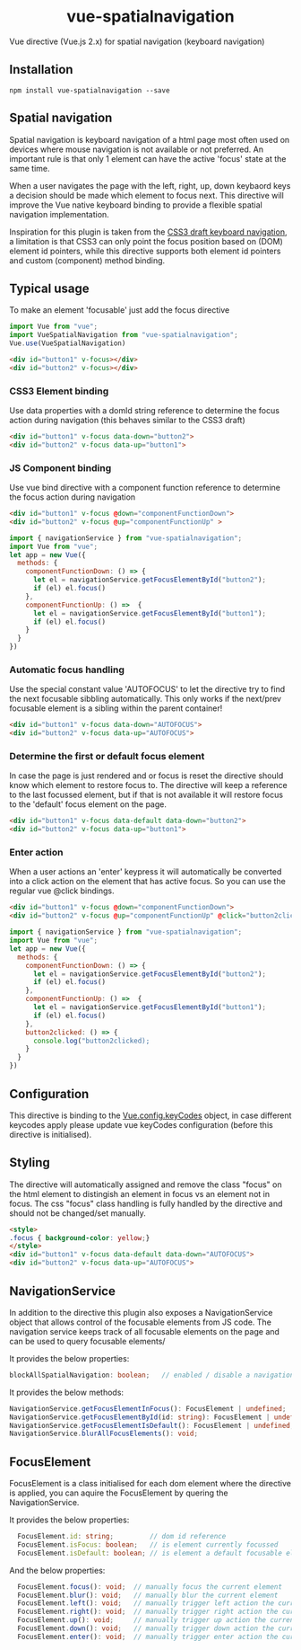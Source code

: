 <h1 align="center">vue-spatialnavigation</h1>

Vue directive (Vue.js 2.x) for spatial navigation (keyboard navigation)


## Installation

```console
npm install vue-spatialnavigation --save
```

## Spatial navigation
Spatial navigation is keyboard navigation of a html page most often used on devices where mouse navigation is not available or not preferred. An important rule is that only 1 element can have the active 'focus' state at the same time. 

When a user navigates the page with the left, right, up, down keybaord keys a decision should be made which element to focus next. This directive will improve the Vue native keyboard binding to provide a flexible spatial navigation implementation. 

Inspiration for this plugin is taken from the [CSS3 draft keyboard navigation](https://drafts.csswg.org/css-ui/#keyboard), a limitation is that CSS3 can only point the focus position based on (DOM) element id pointers, while this directive supports both element id pointers and custom (component) method binding.


## Typical usage

To make an element 'focusable' just add the focus directive
```javascript
import Vue from "vue";
import VueSpatialNavigation from "vue-spatialnavigation";
Vue.use(VueSpatialNavigation)
```

```html
<div id="button1" v-focus></div>
<div id="button2" v-focus></div>
```

### CSS3 Element binding
Use data properties with a domId string reference to determine the focus action during navigation (this behaves similar to the CSS3 draft)
```html
<div id="button1" v-focus data-down="button2">
<div id="button2" v-focus data-up="button1">
```

### JS Component binding
Use vue bind directive with a component function reference to determine the focus action during navigation
```html
<div id="button1" v-focus @down="componentFunctionDown">
<div id="button2" v-focus @up="componentFunctionUp" >
```
```javascript
import { navigationService } from "vue-spatialnavigation";
import Vue from "vue";
let app = new Vue({
  methods: {
    componentFunctionDown: () => {
      let el = navigationService.getFocusElementById("button2");
      if (el) el.focus()
    },
    componentFunctionUp: () =>  {
      let el = navigationService.getFocusElementById("button1");
      if (el) el.focus()
    }
  }
})
```

### Automatic focus handling
Use the special constant value 'AUTOFOCUS' to let the directive try to find the next focusable sibbling automatically. This only works if the next/prev focusable element is a sibling within the parent container!
```html
<div id="button1" v-focus data-down="AUTOFOCUS">
<div id="button2" v-focus data-up="AUTOFOCUS">
```

### Determine the first or default focus element
In case the page is just rendered and or focus is reset the directive should know which element to restore focus to. The directive will keep a reference to the last focussed element, but if that is not available it will restore focus to the 'default' focus element on the page.
```html
<div id="button1" v-focus data-default data-down="button2">
<div id="button2" v-focus data-up="button1">
```

### Enter action
When a user actions an 'enter' keypress it will automatically be converted into a click action on the element that has active focus. So you can use the regular vue @click bindings.
```html
<div id="button1" v-focus @down="componentFunctionDown">
<div id="button2" v-focus @up="componentFunctionUp" @click="button2clicked">
```
```javascript
import { navigationService } from "vue-spatialnavigation";
import Vue from "vue";
let app = new Vue({
  methods: {
    componentFunctionDown: () => {
      let el = navigationService.getFocusElementById("button2");
      if (el) el.focus()
    },
    componentFunctionUp: () =>  {
      let el = navigationService.getFocusElementById("button1");
      if (el) el.focus()
    },
    button2clicked: () => {
      console.log("button2clicked);
    }
  }
})
```

## Configuration
This directive is binding to the [Vue.config.keyCodes](https://vuejs.org/v2/api/#keyCodes) object, in case different keycodes apply please update vue keyCodes configuration (before this directive is initialised).

## Styling
The directive will automatically assigned and remove the class "focus" on the html element to distingish an element in focus vs an element not in focus. The css "focus" class handling is fully handled by the directive and should not be changed/set manually. 

```html
<style>
.focus { background-color: yellow;}
</style>
<div id="button1" v-focus data-default data-down="AUTOFOCUS">
<div id="button2" v-focus data-up="AUTOFOCUS">
```

## NavigationService
In addition to the directive this plugin also exposes a NavigationService object that allows control of the focusable elements from JS code. The navigation service keeps track of all focusable elements on the page and can be used to query focusable elements/

It provides the below properties:
```typescript
blockAllSpatialNavigation: boolean;   // enabled / disable a navigation block (e.g. during loading)
```

It provides the below methods:
```typescript
NavigationService.getFocusElementInFocus(): FocusElement | undefined;         // get FocusElement currently in focus
NavigationService.getFocusElementById(id: string): FocusElement | undefined;  // get FocusElement by DOM id
NavigationService.getFocusElementIsDefault(): FocusElement | undefined;       // get FocusElement by default property
NavigationService.blurAllFocusElements(): void;                               // blur all FocusElements
```

## FocusElement
FocusElement is a class initialised for each dom element where the directive is applied, you can aquire the FocusElement by quering the NavigationService.

It provides the below properties:
```typescript
  FocusElement.id: string;         // dom id reference
  FocusElement.isFocus: boolean;   // is element currently focussed
  FocusElement.isDefault: boolean; // is element a default focusable element
```

And the below properties: 
```typescript
  FocusElement.focus(): void;  // manually focus the current element
  FocusElement.blur(): void;   // manually blur the current element
  FocusElement.left(): void;   // manually trigger left action the current element
  FocusElement.right(): void;  // manually trigger right action the current element
  FocusElement.up(): void;     // manually trigger up action the current element
  FocusElement.down(): void;   // manually trigger down action the current element
  FocusElement.enter(): void;  // manually trigger enter action the current element
  ```